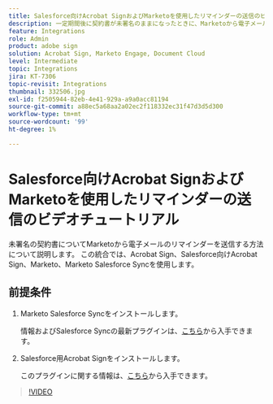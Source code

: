 ```yaml
---
title: Salesforce向けAcrobat SignおよびMarketoを使用したリマインダーの送信のビデオチュートリアル
description: 一定期間後に契約書が未署名のままになったときに、Marketoから電子メールでリマインダーを送信する方法について説明します
feature: Integrations
role: Admin
product: adobe sign
solution: Acrobat Sign, Marketo Engage, Document Cloud
level: Intermediate
topic: Integrations
jira: KT-7306
topic-revisit: Integrations
thumbnail: 332506.jpg
exl-id: f2505944-82eb-4e41-929a-a9a0acc81194
source-git-commit: a88ec5a68aa2a02ec2f118332ec31f47d3d5d300
workflow-type: tm+mt
source-wordcount: '99'
ht-degree: 1%

---
```


# Salesforce向けAcrobat SignおよびMarketoを使用したリマインダーの送信のビデオチュートリアル

未署名の契約書についてMarketoから電子メールのリマインダーを送信する方法について説明します。 この統合では、Acrobat Sign、Salesforce向けAcrobat Sign、Marketo、Marketo Salesforce Syncを使用します。

## 前提条件

1. Marketo Salesforce Syncをインストールします。

   情報およびSalesforce Syncの最新プラグインは、[こちら](https://experienceleague.adobe.com/docs/marketo/using/product-docs/crm-sync/salesforce-sync/understanding-the-salesforce-sync.html?lang=ja)から入手できます。

1. Salesforce用Acrobat Signをインストールします。

   このプラグインに関する情報は、[こちら](https://helpx.adobe.com/ca/sign/using/salesforce-integration-installation-guide.html)から入手できます。

>[!VIDEO](https://video.tv.adobe.com/v/3410392?quality=12&learn=on&hidetitle=true&captions=jpn)

